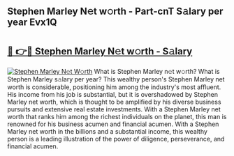 ## Stephen Marley N𝚎t w𝚘rth - Part-cnT S𝚊lary per year Evx1Q

# <h2><a href="http://gc0p2d.nevu.top/?p=Stephen+Marley">🔗 👉🔴 Stephen Marley N𝚎t w𝚘rth - S𝚊lary</a></h2>

[![Stephen Marley N𝚎t W𝚘rth](https://i.imgur.com/Oavwk0R.jpeg)](http://gc0p2d.nevu.top/?p=Stephen+Marley)
What is Stephen Marley n𝚎t w𝚘rth? What is Stephen Marley s𝚊lary per year?
This wealthy person's Stephen Marley net worth is considerable, positioning him among the industry's most affluent. His income from his job is substantial, but it is overshadowed by Stephen Marley net worth, which is thought to be amplified by his diverse business pursuits and extensive real estate investments. With a Stephen Marley net worth that ranks him among the richest individuals on the planet, this man is renowned for his business acumen and financial acumen. With a Stephen Marley net worth in the billions and a substantial income, this wealthy person is a leading illustration of the power of diligence, perseverance, and financial acumen.
